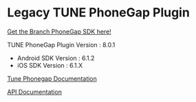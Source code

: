 # Legacy TUNE PhoneGap Plugin

[Get the Branch PhoneGap SDK here!](https://github.com/BranchMetrics/cordova-ionic-phonegap-branch-deep-linking)

TUNE PhoneGap Plugin Version : 8.0.1

- Android SDK Version        : 6.1.2
- iOS SDK Version            : 6.1.X

[Tune Phonegap Documentation](https://tune.docs.branch.io/sdk/phonegap-quick-start/)

[API Documentation](/docs/TunePhonegap.md)

